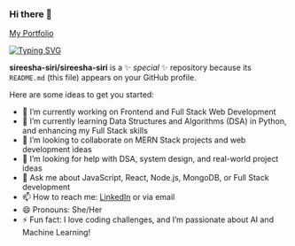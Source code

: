 ### Hi there 👋

[My Portfolio](https://sireesha-siri.github.io/my-portfolio/)

<a href="https://git.io/typing-svg"><img src="https://readme-typing-svg.herokuapp.com?font=Fira+Code&pause=1000&color=F744DB&background=F3FF2300&width=851&height=74&lines=Hi.+My+name+is+Aguru+Sireesha+pursuing+Btech+Computer's+" alt="Typing SVG" /></a>

**sireesha-siri/sireesha-siri** is a ✨ _special_ ✨ repository because its `README.md` (this file) appears on your GitHub profile.

Here are some ideas to get you started:

- 🔭 I’m currently working on Frontend and Full Stack Web Development
- 🌱 I’m currently learning Data Structures and Algorithms (DSA) in Python, and enhancing my Full Stack skills
- 👯 I’m looking to collaborate on MERN Stack projects and web development ideas
- 🤔 I’m looking for help with DSA, system design, and real-world project ideas
- 💬 Ask me about JavaScript, React, Node.js, MongoDB, or Full Stack development
- 📫 How to reach me: [LinkedIn](https://www.linkedin.com/in/aguru-sireesha) or via email
- 😄 Pronouns: She/Her
- ⚡ Fun fact: I love coding challenges, and I’m passionate about AI and Machine Learning!


